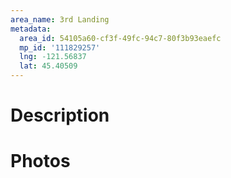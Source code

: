 ```yaml
---
area_name: 3rd Landing
metadata:
  area_id: 54105a60-cf3f-49fc-94c7-80f3b93eaefc
  mp_id: '111829257'
  lng: -121.56837
  lat: 45.40509
---
```

# Description

# Photos

